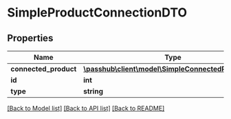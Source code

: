 # SimpleProductConnectionDTO

## Properties
Name | Type | Description | Notes
------------ | ------------- | ------------- | -------------
**connected_product** | [**\passhub\client\model\SimpleConnectedProductDTO**](SimpleConnectedProductDTO.md) |  | [optional] 
**id** | **int** |  | [optional] 
**type** | **string** |  | [optional] 

[[Back to Model list]](../README.md#documentation-for-models) [[Back to API list]](../README.md#documentation-for-api-endpoints) [[Back to README]](../README.md)


